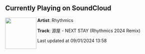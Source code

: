 ## Currently Playing on SoundCloud

[<img align="left" width="100" src="https://i1.sndcdn.com/artworks-LrmPqLLzJdJOU8ne-j7amgA-t500x500.jpg">](https://soundcloud.com/rhythmics/nextstay)

**Artist**: Rhythmics 

**Track**: 源屋 - NEXT STAY (Rhythmics 2024 Remix)

Last updated at 09/01/2024 13:58
